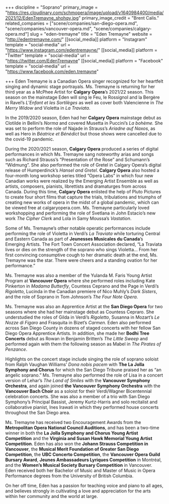 +++
discipline = "Soprano"
primary_image = "https://res.cloudinary.com/schmopera/image/upload/v1640984400/media/2021/12/EdenTremayne_shohqy.jpg"
primary_image_credit = "Brent Calis."
related_companies = ["scene/companies/san-diego-opera.md", "scene/companies/vancouver-opera.md", "scene/companies/calgary-opera.md"]
slug = "eden-tremayne"
title = "Eden Tremayne"
website = "http://edentremayne.com/"
[[social_media]]
platform = "Instagram"
template = "social-media"
url = "https://www.instagram.com/edentremayne/"
[[social_media]]
platform = "Twitter"
template = "social-media"
url = "https://twitter.com/EdenTremayne"
[[social_media]]
platform = "Facebook"
template = "social-media"
url = "https://www.facebook.com/eden.tremayne"

+++
Eden Tremayne is a Canadian Opera singer recognized for her heartfelt singing and dynamic stage portrayals. Ms. Tremayne is returning for her third year as a McPhee Artist for **Calgary** **Opera**’s 2021/22 season. This season on the mainstage Eden will sing le Feu, le Rossignol and la Bergère in Ravel’s _L’Enfant et les Sortilèges_ as well as cover both Valencienne in _The Merry Widow_ and Violetta in _La Traviata_.

In the 2019/2020 season, Eden had her **Calgary Opera** mainstage debut as Clotilde in Bellini’s _Norma_ and covered Musetta in Puccini’s _La bohème._ She was set to perform the role of Najade in Strauss’s _Ariadne auf Naxos_, as well as Hero in _Béatrice et Bénédict_ but those shows were cancelled due to the covid-19 pandemic.

During the 2020/2021 season, **Calgary Opera** produced a series of digital performances in which Ms. Tremayne sang noteworthy arias and songs such as Richard Strauss’s “Presentation of the Rose” and Schumann’s “Widmung”. She also performed the role of Gretel in Calgary Opera’s digital release of Humperdinck’s _Hansel and Gretel_. **Calgary Opera** also hosted a four-month long workshop series titled “Opera Labs” in which four new Canadian works were realized by the Emerging Artist Ensemble as well as artists, composers, pianists, librettists and dramaturges from across Canada. During this time, **Calgary Opera** enlisted the help of Pluto Pictures to create four short films that capture the trials, tribulations and triumphs of creating new works of opera in the midst of a global pandemic, which can be viewed free at calgaryopera.com. Ms. Tremayne particularly loved workshopping and performing the role of Svetlana in John Estacio’s new work _The Cipher Clerk_ and Lola in Samy Moussa’s _Vastation_.

Some of Ms. Tremayne’s other notable operatic performances include performing the role of Violetta in Verdi’s _La Traviata_ while torturing Central and Eastern Canada as part of **Jeunesses Musicales du Canada**’s Emerging Artists. The Fort Town Concert Association declared, “La Traviata lives or dies on the strength of the soprano who sings Violetta… From her first convincing consumptive cough to her dramatic death at the end, Ms. Tremayne was the star. There were cheers and a standing ovation for her performance.”

Ms. Tremayne was also a member of the Yulanda M. Faris Young Artist Program at **Vancouver Opera** where she performed roles including Kate Pinkerton in _Madama Butterfly_, Countess Ceprano and the Page in Verdi’s _Rigoletto_, Lucinda in the Canadian premiere of Nico Muhly’s _Dark Sisters_, and the role of Soprano in Tom Johnson’s _The Four Note Opera_.

Ms. Tremayne was also an Apprentice Artist at the **San Diego Opera** for two seasons where she had her mainstage debut as Countess Cepraro. She understudied the roles of Gilda in Verdi’s _Rigoletto_, Susanna in Mozart’s _Le Nozze di Figaro_ and Frasquita in Bizet’s _Carmen._ Eden also performed across San Diego County in dozens of staged concerts with her fellow San Diego Opera Apprentice Artists. In addition, she made her **Bodhi Tree Concerts** debut as Rowan in Benjamin Britten’s _The Little Sweep_ and performed again with them the following season as Mabel in _The Pirates of Penzance_.

Highlights on the concert stage include singing the role of soprano soloist from Ralph Vaughan Williams’ _Dona nobis pacem_ with **The La Jolla Symphony and Chorus** for which the San Diego Tribune praised her as “an angelic soprano.” Ms. Tremayne also performed the role of Lisa in a concert version of Lehar’s _The Land of Smiles_ with the **Vancouver Symphony Orchestra**, and again joined **the Vancouver Symphony Orchestra** with the **Vancouver Bach Choir** as a soloist for their Verdi/Wagner Bicentennial celebration concerts. She was also a member of a trio with San Diego Symphony’s Principal Bassist, Jeremy Kurtz-Harris and solo recitalist and collaborative pianist, Ines Irawati in which they performed house concerts throughout the San Diego area.

Ms. Tremayne has received two Encouragement Awards from the **Metropolitan Opera National Council Auditions**, and has been a two-time winner in both the **La Jolla Symphony and Chorus Young Artist Competition** and the **Virginia and Susan Hawk Memorial Young Artist Competition**. Eden has also won the **Johann Strauss Competition in Vancouver**, the **Musical Merit Foundation of Greater San Diego Competition**, the **UBC Concerto Competition**, the **Vancouver Opera Guild Bursary Award**, **Jeunes Ambassadeurs Lyriques Competition** in Montréal, and the **Women’s Musical Society Bursary Competition** in Vancouver. Eden received both her Bachelor of Music and Master of Music in Opera Performance degrees from the University of British Columbia.

On her off time, Eden has a passion for teaching voice and piano to all ages, and believes strongly in cultivating a love and appreciation for the arts within her community and the world at large.